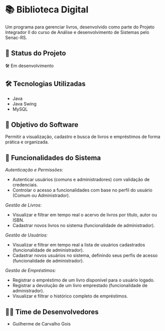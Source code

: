 # 📚 Biblioteca Digital
Um programa para gerenciar livros, desenvolvido como parte do Projeto Integrador II do curso de Análise e desenvolvimento de Sistemas pelo Senac-RS.

## 🚀 Status do Projeto
🛠️ Em desenvolvimento

## 🛠️ Tecnologias Utilizadas
- Java
- Java Swing
- MySQL

## 🎯 Objetivo do Software
Permitir a visualização, cadastro e busca de livros e empréstimos de forma prática e organizada.

## 📝 Funcionalidades do Sistema
*Autenticação e Permissões:*
- Autenticar usuários (comuns e administradores) com validação de credenciais.
- Controlar o acesso a funcionalidades com base no perfil do usuário (Comum ou Administrador).

*Gestão de Livros:*
- Visualizar e filtrar em tempo real o acervo de livros por título, autor ou ISBN.
- Cadastrar novos livros no sistema (funcionalidade de administrador).

*Gestão de Usuários:*
- Visualizar e filtrar em tempo real a lista de usuários cadastrados (funcionalidade de administrador).
- Cadastrar novos usuários no sistema, definindo seus perfis de acesso (funcionalidade de administrador).

*Gestão de Empréstimos:*
- Registrar o empréstimo de um livro disponível para o usuário logado.
- Registrar a devolução de um livro emprestado (funcionalidade de administrador).
- Visualizar e filtrar o histórico completo de empréstimos.

## 👨‍💻 Time de Desenvolvedores
- Guilherme de Carvalho Gois
